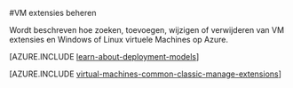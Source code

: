 <properties
 pageTitle="VM extensies beheren | Microsoft Azure"
 description="Wordt beschreven hoe toevoegen, zoeken, bijwerken en verwijderen van extensies voor Azure virtuele machines, in het implementatiemodel klassieke."
 services="virtual-machines-windows"
 documentationCenter=""
 authors="squillace"
 manager="timlt"
 editor=""
 tags="azure-service-management"/>
<tags
 ms.service="virtual-machines-windows"
 ms.devlang="na"
 ms.topic="article"
 ms.tgt_pltfrm="vm-windows"
 ms.workload="infrastructure-services"
 ms.date="08/29/2016"
 ms.author="rasquill"/>

#<a name="manage-virtual-machine-extensions"></a>VM extensies beheren

Wordt beschreven hoe zoeken, toevoegen, wijzigen of verwijderen van VM extensies en Windows of Linux virtuele Machines op Azure.

[AZURE.INCLUDE [learn-about-deployment-models](../../includes/learn-about-deployment-models-classic-include.md)]

[AZURE.INCLUDE [virtual-machines-common-classic-manage-extensions](../../includes/virtual-machines-common-classic-manage-extensions.md)]

